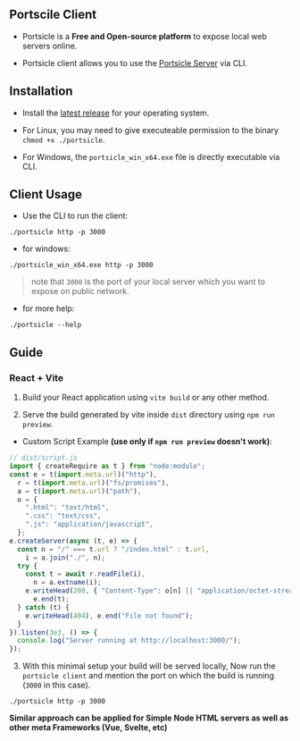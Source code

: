 ## Portscile Client

- Portsicle is a **Free and Open-source platform** to expose local web servers online.

- Portsicle client allows you to use the <a href="https://github.com/portsicle/portsicle-server">Portsicle Server</a> via CLI.

## Installation

- Install the [latest release](https://github.com/portsicle/portsicle-client/releases) for your operating system.

- For Linux, you may need to give executeable permission to the binary `chmod +x ./portsicle`.

- For Windows, the `portsicle_win_x64.exe` file is directly executable via CLI.

## Client Usage

- Use the CLI to run the client:

```
./portsicle http -p 3000
```

- for windows:

```
./portsicle_win_x64.exe http -p 3000
```

> note that `3000` is the port of your local server which you want to expose on public network.

- for more help:

```
./portsicle --help
```

## Guide

### React + Vite

1. Build your React application using `vite build` or any other method.

2. Serve the build generated by vite inside `dist` directory using `npm run preview`.

- Custom Script Example **(use only if `npm run preview` doesn't work)**:

```js
// dist/script.js
import { createRequire as t } from "node:module";
const e = t(import.meta.url)("http"),
  r = t(import.meta.url)("fs/promises"),
  a = t(import.meta.url)("path"),
  o = {
    ".html": "text/html",
    ".css": "text/css",
    ".js": "application/javascript",
  };
e.createServer(async (t, e) => {
  const n = "/" === t.url ? "/index.html" : t.url,
    i = a.join("./", n);
  try {
    const t = await r.readFile(i),
      n = a.extname(i);
    e.writeHead(200, { "Content-Type": o[n] || "application/octet-stream" }),
      e.end(t);
  } catch (t) {
    e.writeHead(404), e.end("File not found");
  }
}).listen(3e3, () => {
  console.log("Server running at http://localhost:3000/");
});
```

3. With this minimal setup your build will be served locally, Now run the `portsicle client` and mention the port on which the build is running (`3000` in this case).

```
./portsicle http -p 3000
```

**Similar approach can be applied for Simple Node HTML servers as well as other meta Frameworks (Vue, Svelte, etc)**

